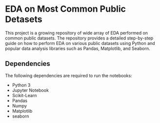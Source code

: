 
# EDA on Most Common Public Detasets

This project is a growing repository of wide array of EDA performed on common public datasets. The repository provides a detailed step-by-step guide on how to perform EDA on various public datasets using Python and popular data analysis libraries such as Pandas, Matplotlib, and Seaborn.

## Dependencies

The following dependencies are required to run the notebooks:

- Python 3
- Jupyter Notebook
- Scikit-Learn
- Pandas
- Numpy
- Matplotlib
- seaborn




